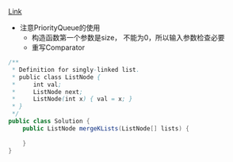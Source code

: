 [Link](https://leetcode.com/problems/merge-k-sorted-lists/)
* 注意PriorityQueue的使用
  * 构造函数第一个参数是size， 不能为0，所以输入参数检查必要
  * 重写Comparator

```java
/**
 * Definition for singly-linked list.
 * public class ListNode {
 *     int val;
 *     ListNode next;
 *     ListNode(int x) { val = x; }
 * }
 */
public class Solution {
    public ListNode mergeKLists(ListNode[] lists) {
        
    }
}
